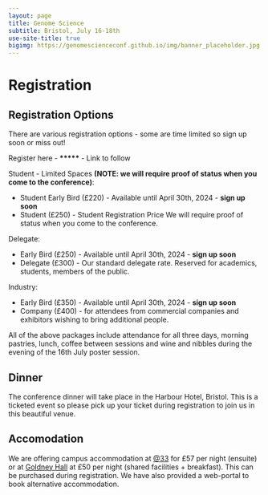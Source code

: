 ```yaml
---
layout: page
title: Genome Science
subtitle: Bristol, July 16-18th
use-site-title: true
bigimg: https://genomescienceconf.github.io/img/banner_placeholder.jpg
---
```


# Registration

## Registration Options

There are various registration options - some are time limited so sign up soon or miss out!

Register here - __*****__ - Link to follow

Student - Limited Spaces **(NOTE: we will require proof of status when you come to the conference)**: 
- Student Early Bird (£220) - Available until April 30th, 2024 - __sign up soon__
- Student (£250) - Student Registration Price We will require proof of status when you come to the conference.

Delegate:
- Early Bird (£250) - Available until April 30th, 2024 - __sign up soon__
- Delegate (£300) - Our standard delegate rate. Reserved for academics, students, members of the public.

Industry:
- Early Bird (£350) - Available until April 30th, 2024 - __sign up soon__
- Company (£400) - for attendees from commercial companies and exhibitors wishing to bring additional people.

All of the above packages include attendance for all three days, morning pastries, lunch, coffee between sessions and wine and nibbles during the evening of the 16th July poster session.

## Dinner 
The conference dinner will take place in the Harbour Hotel, Bristol. This is a ticketed event so please pick up your ticket during registration to join us in this beautiful venue.

## Accomodation
We are offering campus accommodation at [@33](https://www.bristol.ac.uk/accommodation/about/residences/accommodation-at-thirty-three/) for £57 per night (ensuite) or at [Goldney Hall](https://www.bristol.ac.uk/accommodation/about/residences/goldney/) at £50 per night (shared facilities + breakfast). This can be purchased during registration. We have also provided a web-portal to book alternative accommodation.

